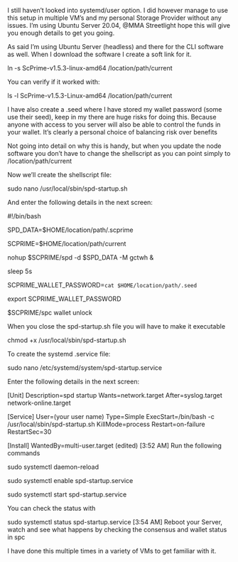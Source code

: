 I still haven’t looked into systemd/user option. I did however manage to use this setup in multiple VM’s and my personal Storage Provider without any issues. I’m using Ubuntu Server 20.04, @MMA Streetlight hope this will give you enough details to get you going. 

As said I’m using Ubuntu Server (headless) and there for the CLI software as well. When I download the software I create a soft link for it.

ln -s ScPrime-v1.5.3-linux-amd64 /location/path/current

You can verify if it worked with:

ls -l ScPrime-v1.5.3-Linux-amd64 /location/path/current

I have also create a .seed where I have stored my wallet password (some use their seed), keep in my there are huge risks for doing this. Because anyone with access to you server will also be able to control the funds in your wallet. It’s clearly a personal choice of balancing risk over benefits 

Not going into detail on why this is handy, but when you update the node software you don’t have to change the shellscript as you can point simply to /location/path/current

Now we’ll create the shellscript file:

sudo nano /usr/local/sbin/spd-startup.sh

And enter the following details in the next screen:

#!/bin/bash

SPD_DATA=$HOME/location/path/.scprime

SCPRIME=$HOME/location/path/current

nohup $SCPRIME/spd -d $SPD_DATA -M gctwh &

sleep 5s

SCPRIME_WALLET_PASSWORD=`cat $HOME/location/path/.seed`

export SCPRIME_WALLET_PASSWORD

$SCPRIME/spc wallet unlock


When you close the spd-startup.sh file you will have to make it executable

chmod +x /usr/local/sbin/spd-startup.sh

To create the systemd .service file:

sudo nano /etc/systemd/system/spd-startup.service

Enter the following details in the next screen:

[Unit]
Description=spd startup
Wants=network.target
After=syslog.target network-online.target

[Service]
User=(your user name)
Type=Simple
ExecStart=/bin/bash -c /usr/local/sbin/spd-startup.sh
KillMode=process
Restart=on-failure
RestartSec=30

[Install]
WantedBy=multi-user.target
 (edited)
[3:52 AM]
Run the following commands

sudo systemctl daemon-reload

sudo systemctl enable spd-startup.service

sudo systemctl start spd-startup.service

You can check the status with

sudo systemctl status spd-startup.service
[3:54 AM]
Reboot your Server, watch and see what happens by checking the consensus and wallet status in spc  

I have done this multiple times in a variety of VMs to get familiar with it.
